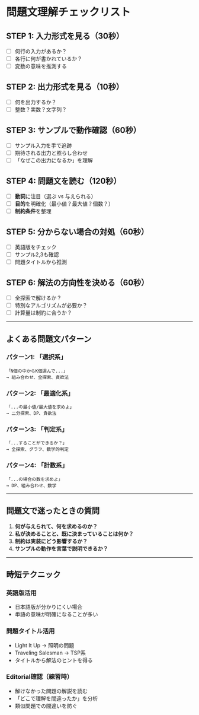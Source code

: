 # 問題文理解チェックリスト

## STEP 1: 入力形式を見る（30秒）
- [ ] 何行の入力があるか？
- [ ] 各行に何が書かれているか？
- [ ] 変数の意味を推測する

## STEP 2: 出力形式を見る（10秒）
- [ ] 何を出力するか？
- [ ] 整数？実数？文字列？

## STEP 3: サンプルで動作確認（60秒）
- [ ] サンプル入力を手で追跡
- [ ] 期待される出力と照らし合わせ
- [ ] 「なぜこの出力になるか」を理解

## STEP 4: 問題文を読む（120秒）
- [ ] **動詞**に注目（選ぶ vs 与えられる）
- [ ] **目的**を明確化（最小値？最大値？個数？）
- [ ] **制約条件**を整理

## STEP 5: 分からない場合の対処（60秒）
- [ ] 英語版をチェック
- [ ] サンプル2,3も確認
- [ ] 問題タイトルから推測

## STEP 6: 解法の方向性を決める（60秒）
- [ ] 全探索で解けるか？
- [ ] 特別なアルゴリズムが必要か？
- [ ] 計算量は制約に合うか？

---

## よくある問題文パターン

### パターン1: 「選択系」
```
「N個の中からK個選んで...」
→ 組み合わせ、全探索、貪欲法
```

### パターン2: 「最適化系」  
```
「...の最小値/最大値を求めよ」
→ 二分探索、DP、貪欲法
```

### パターン3: 「判定系」
```  
「...することができるか？」
→ 全探索、グラフ、数学的判定
```

### パターン4: 「計数系」
```
「...の場合の数を求めよ」  
→ DP、組み合わせ、数学
```

---

## 問題文で迷ったときの質問

1. **何が与えられて、何を求めるのか？**
2. **私が決めることと、既に決まっていることは何か？**
3. **制約は実装にどう影響するか？**
4. **サンプルの動作を言葉で説明できるか？**

---

## 時短テクニック

### 英語版活用
- 日本語版が分かりにくい場合
- 単語の意味が明確になることが多い

### 問題タイトル活用  
- Light It Up → 照明の問題
- Traveling Salesman → TSP系
- タイトルから解法のヒントを得る

### Editorial確認（練習時）
- 解けなかった問題の解説を読む
- 「どこで理解を間違ったか」を分析
- 類似問題での間違いを防ぐ

